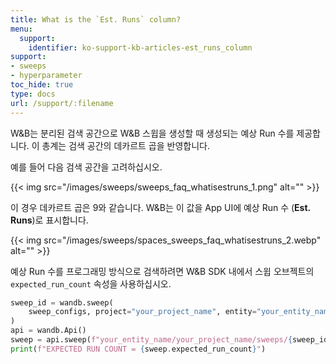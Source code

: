 ```yaml
---
title: What is the `Est. Runs` column?
menu:
  support:
    identifier: ko-support-kb-articles-est_runs_column
support:
- sweeps
- hyperparameter
toc_hide: true
type: docs
url: /support/:filename
---
```


W&B는 분리된 검색 공간으로 W&B 스윕을 생성할 때 생성되는 예상 Run 수를 제공합니다. 이 총계는 검색 공간의 데카르트 곱을 반영합니다.

예를 들어 다음 검색 공간을 고려하십시오.

{{< img src="/images/sweeps/sweeps_faq_whatisestruns_1.png" alt="" >}}

이 경우 데카르트 곱은 9와 같습니다. W&B는 이 값을 App UI에 예상 Run 수 (**Est. Runs**)로 표시합니다.

{{< img src="/images/sweeps/spaces_sweeps_faq_whatisestruns_2.webp" alt="" >}}

예상 Run 수를 프로그래밍 방식으로 검색하려면 W&B SDK 내에서 스윕 오브젝트의 `expected_run_count` 속성을 사용하십시오.

```python
sweep_id = wandb.sweep(
    sweep_configs, project="your_project_name", entity="your_entity_name"
)
api = wandb.Api()
sweep = api.sweep(f"your_entity_name/your_project_name/sweeps/{sweep_id}")
print(f"EXPECTED RUN COUNT = {sweep.expected_run_count}")
```
